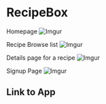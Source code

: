 # RecipeBox

Homepage
![Imgur](https://i.imgur.com/ic5Nlvc.png)

Recipe Browse list
![Imgur](https://i.imgur.com/9AOrD05.jpg)

Details page for a recipe
![Imgur](https://i.imgur.com/YQqUaaS.jpg)

Signup Page
![Imgur](https://i.imgur.com/TaE236M.png)

## Link to App